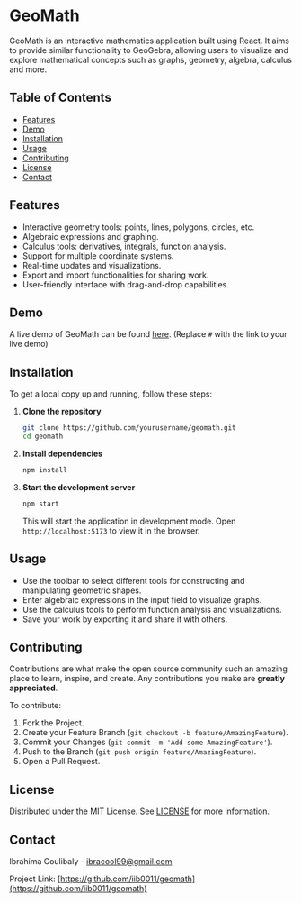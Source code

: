 # GeoMath

GeoMath is an interactive mathematics application built using React. It aims to provide similar functionality to GeoGebra, allowing users to visualize and explore mathematical concepts such as graphs, geometry, algebra, calculus and more.

## Table of Contents

- [Features](#features)
- [Demo](#demo)
- [Installation](#installation)
- [Usage](#usage)
- [Contributing](#contributing)
- [License](#license)
- [Contact](#contact)

## Features

- Interactive geometry tools: points, lines, polygons, circles, etc.
- Algebraic expressions and graphing.
- Calculus tools: derivatives, integrals, function analysis.
- Support for multiple coordinate systems.
- Real-time updates and visualizations.
- Export and import functionalities for sharing work.
- User-friendly interface with drag-and-drop capabilities.

## Demo

A live demo of GeoMath can be found [here](#). (Replace `#` with the link to your live demo)

## Installation

To get a local copy up and running, follow these steps:

1. **Clone the repository**

    ```bash
    git clone https://github.com/yourusername/geomath.git
    cd geomath
    ```

2. **Install dependencies**

    ```bash
    npm install
    ```

3. **Start the development server**

    ```bash
    npm start
    ```

   This will start the application in development mode. Open `http://localhost:5173` to view it in the browser.

## Usage

- Use the toolbar to select different tools for constructing and manipulating geometric shapes.
- Enter algebraic expressions in the input field to visualize graphs.
- Use the calculus tools to perform function analysis and visualizations.
- Save your work by exporting it and share it with others.

## Contributing

Contributions are what make the open source community such an amazing place to learn, inspire, and create. Any contributions you make are **greatly appreciated**.

To contribute:

1. Fork the Project.
2. Create your Feature Branch (`git checkout -b feature/AmazingFeature`).
3. Commit your Changes (`git commit -m 'Add some AmazingFeature'`).
4. Push to the Branch (`git push origin feature/AmazingFeature`).
5. Open a Pull Request.

## License

Distributed under the MIT License. See [LICENSE](LICENSE) for more information.

## Contact

Ibrahima Coulibaly - [ibracool99@gmail.com](mailto:ibracool99@gmail.com)

Project Link: [https://github.com/iib0011/geomath](https://github.com/iib0011/geomath)
